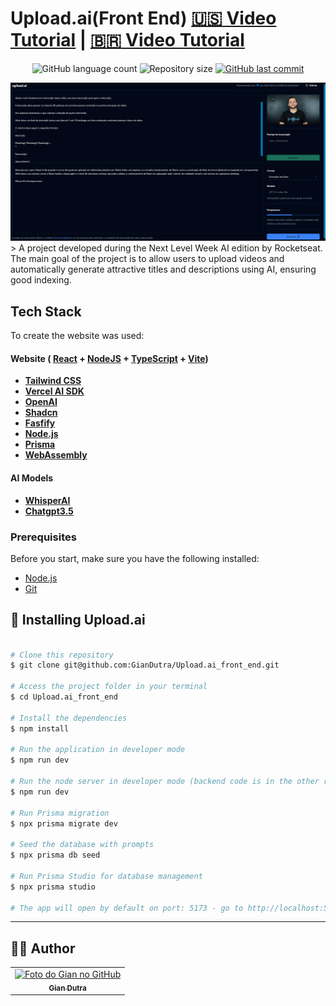 # Upload.ai(Front End) [:us: Video Tutorial](https://www.youtube.com/watch?v=dVNYoW7_m1A) | [:brazil: Video Tutorial](https://www.youtube.com/watch?v=CRXL5d8ZSx8)

<p align="center">
  <img alt="GitHub language count" src="https://img.shields.io/github/languages/count/GianDutra/Upload.ai_front_end?color=%2304D361">

  <img alt="Repository size" src="https://img.shields.io/github/repo-size/GianDutra/Upload.ai_front_end">

   <a href="https://github.com/GianDutra/Upload.ai_front_end/commits/master">
    <img alt="GitHub last commit" src="https://img.shields.io/github/last-commit/GianDutra/Upload.ai_front_end">
  </a>
  
</p>
<img src="./.github/1.png" alt="video-transcription-with-AI" title="Upload.ai_front_end">
> A project developed during the Next Level Week AI edition by Rocketseat.  The main goal of the project is to allow users to upload videos and automatically generate attractive titles and descriptions using AI, ensuring good indexing.

## Tech Stack

To create the website was used:

#### **Website**  ( [React](https://reactjs.org/) + [NodeJS](https://nodejs.org)  +  [TypeScript](https://www.typescriptlang.org/) + [Vite](https://vitejs.dev/))

- **[Tailwind CSS](https://tailwindcss.com/)**
- **[Vercel AI SDK](https://vercel.com/blog/introducing-the-vercel-ai-sdk)**
- **[OpenAI](https://openai.com/)**
- **[Shadcn](https://ui.shadcn.com/examples/dashboard)**
- **[Fasfify](https://fastify.dev/)**
- **[Node.js](https://nodejs.org/en/)**
- **[Prisma](https://www.prisma.io/)**
- **[WebAssembly](https://webassembly.org/)**

#### **AI Models**

- **[WhisperAI](https://openai.com/blog/introducing-chatgpt-and-whisper-apis)**
- **[Chatgpt3.5](https://openai.com/blog/introducing-chatgpt-and-whisper-apis)**

### Prerequisites

Before you start, make sure you have the following installed:

- [Node.js](https://nodejs.org/en/)
- [Git](https://git-scm.com)

 
## 🚀 Installing Upload.ai

 
```bash

# Clone this repository
$ git clone git@github.com:GianDutra/Upload.ai_front_end.git

# Access the project folder in your terminal
$ cd Upload.ai_front_end

# Install the dependencies
$ npm install

# Run the application in developer mode
$ npm run dev

# Run the node server in developer mode (backend code is in the other repository)
$ npm run dev

# Run Prisma migration 
$ npx prisma migrate dev

# Seed the database with prompts
$ npx prisma db seed

# Run Prisma Studio for database management
$ npx prisma studio

# The app will open by default on port: 5173 - go to http://localhost:5173/

```


---


## 👨‍💼 Author

<table>
  <tr>
    <td align="center">
      <a href="#">
        <img src="https://github.com/GianDutra.png" width="100px;" alt="Foto do Gian no GitHub"/><br>
        <sub>
          <b>Gian Dutra</b>
        </sub>
      </a>
    </td>
  </tr>
</table>
